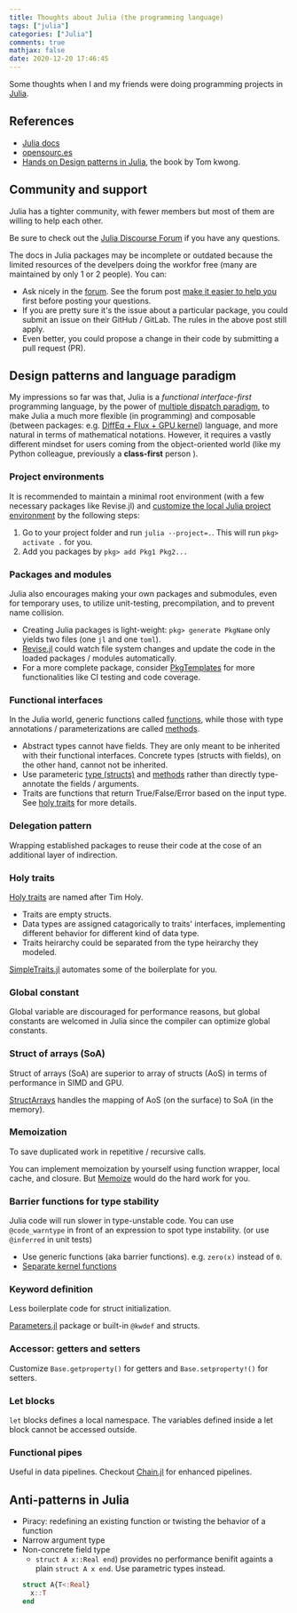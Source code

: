 ```yaml
---
title: Thoughts about Julia (the programming language)
tags: ["julia"]
categories: ["Julia"]
comments: true
mathjax: false
date: 2020-12-20 17:46:45
---
```


Some thoughts when I and my friends were doing programming projects in [Julia](/categories/julia/).

<!-- more -->

## References

- [Julia docs](https://docs.julialang.org/en/v1/)
- [opensourc.es](https://opensourc.es/blog/)
- [Hands on Design patterns in Julia](https://www.packtpub.com/product/hands-on-design-patterns-and-best-practices-with-julia/9781838648817), the book by Tom kwong.

## Community and support

Julia has a tighter community, with fewer members but most of them are willing to help each other.

Be sure to check out the [Julia Discourse Forum][forum] if you have any questions.

The docs in Julia packages may be incomplete or outdated because the limited resources of the develpers doing the workfor free (many are maintained by only 1 or 2 people). You can:
- Ask nicely in the [forum][]. See the forum post [make it easier to help you](https://discourse.julialang.org/t/psa-make-it-easier-to-help-you/14757) first before posting your questions.
- If you are pretty sure it's the issue about a particular package, you could submit an issue on their GitHub / GitLab. The rules in the above post still apply.
- Even better, you could propose a change in their code by submitting a pull request (PR).

[forum]: https://discourse.julialang.org/


## Design patterns and language paradigm

My impressions so far was that, Julia is a _functional interface-first_ programming language, by the power of [multiple dispatch paradigm](https://opensourc.es/blog/basics-multiple-dispatch/), to make Julia a much more flexible (in programming) and composable (between packages: e.g. [DiffEq + Flux + GPU kernel](https://github.com/SciML/DiffEqFlux.jl)) language, and more natural in terms of mathematical notations. However, it requires a vastly different mindset for users coming from the object-oriented world (like my Python colleague, previously a **class-first** person ).

### Project environments

It is recommended to maintain a minimal root environment (with a few necessary packages like Revise.jl) and [customize the local Julia project environment](https://opensourc.es/blog/all-about-pkg/#environments) by the following steps:

1. Go to your project folder and run `julia --project=.`. This will run `pkg> activate .` for you.
2. Add you packages by `pkg> add Pkg1 Pkg2...`

### Packages and modules

Julia also encourages making your own packages and submodules, even for temporary uses, to utilize unit-testing, precompilation, and to prevent name collision.

- Creating Julia packages is light-weight: `pkg> generate PkgName` only yields two files (one `jl` and one `toml`).
- [Revise.jl](https://github.com/timholy/Revise.jl) could watch file system changes and update the code in the loaded packages / modules automatically.
- For a more complete package, consider [PkgTemplates](https://github.com/invenia/PkgTemplates.jl) for more functionalities like CI testing and code coverage.

### Functional interfaces

In the Julia world, generic functions called [functions](https://docs.julialang.org/en/v1/manual/functions/), while those with type annotations / parameterizations are called [methods](https://docs.julialang.org/en/v1/manual/methods/).

- Abstract types cannot have fields. They are only meant to be inherited with their functional interfaces. Concrete types (structs with fields), on the other hand, cannot not be inherited.
- Use parameteric [type (structs)](https://docs.julialang.org/en/v1/manual/types/#Parametric-Types) and [methods](https://docs.julialang.org/en/v1/manual/methods/#Parametric-Methods) rather than directly type-annotate the fields / arguments.
- Traits are functions that return True/False/Error based on the input type. See [holy traits](https://www.juliabloggers.com/the-emergent-features-of-julialang-part-ii-traits/) for more details.

### Delegation pattern

Wrapping established packages to reuse their code at the cose of an additional layer of indirection.

### Holy traits

[Holy traits](https://www.juliabloggers.com/the-emergent-features-of-julialang-part-ii-traits/) are named after Tim Holy.

- Traits are empty structs.
- Data types are assigned catagorically to traits' interfaces, implementing different behavior for different kind of data type.
- Traits heirarchy could be separated from the type heirarchy they modeled.

[SimpleTraits.jl](https://github.com/mauro3/SimpleTraits.jl) automates some of the boilerplate for you.

### Global constant

Global variable are discouraged for performance reasons, but global constants are welcomed in Julia since the compiler can optimize global constants.

### Struct of arrays (SoA)

Struct of arrays (SoA) are superior to array of structs (AoS) in terms of performance in SIMD and GPU.

[StructArrays](https://github.com/JuliaArrays/StructArrays.jl) handles the mapping of AoS (on the surface) to SoA (in the memory).

### Memoization

To save duplicated work in repetitive / recursive calls.

You can implement memoization by yourself using function wrapper, local cache, and closure. But [Memoize](https://github.com/JuliaCollections/Memoize.jl) would do the hard work for you.

### Barrier functions for type stability

Julia code will run slower in type-unstable code. You can use `@code_warntype` in front of an expression to spot type instability. (or use `@inferred` in unit tests)

- Use generic functions (aka barrier functions). e.g. `zero(x)` instead of `0`.
- [Separate kernel functions](https://docs.julialang.org/en/v1/manual/performance-tips/#kernel-functions)

### Keyword definition

Less boilerplate code for struct initialization.

[Parameters.jl](https://github.com/mauro3/Parameters.jl) package or built-in `@kwdef` and structs.

### Accessor: getters and setters

Customize `Base.getproperty()` for getters and `Base.setproperty!()` for setters.

### Let blocks

`let` blocks defines a local namespace. The variables defined inside a let block cannot be accessed outside.

### Functional pipes

Useful in data pipelines. Checkout [Chain.jl](https://github.com/jkrumbiegel/Chain.jl) for enhanced pipelines.

## Anti-patterns in Julia

- Piracy: redefining an existing function or twisting the behavior of a function
- Narrow argument type
- Non-concrete field type
  - `struct A x::Real end`) provides no performance benifit againts a plain `struct A x end`. Use parametric types instead.
  ```julia
  struct A{T<:Real}
    x::T
  end
  ```
